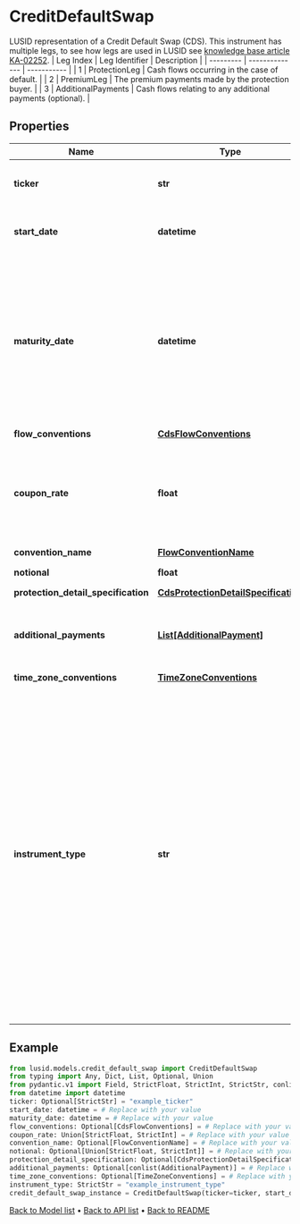 # CreditDefaultSwap

LUSID representation of a Credit Default Swap (CDS).                This instrument has multiple legs, to see how legs are used in LUSID see [knowledge base article KA-02252](https://support.lusid.com/knowledgebase/article/KA-02252).                | Leg Index | Leg Identifier | Description |  | --------- | -------------- | ----------- |  | 1 | ProtectionLeg | Cash flows occurring in the case of default. |  | 2 | PremiumLeg | The premium payments made by the protection buyer. |  | 3 | AdditionalPayments | Cash flows relating to any additional payments (optional). |
## Properties
Name | Type | Description | Notes
------------ | ------------- | ------------- | -------------
**ticker** | **str** | A ticker to uniquely specify the entity against which the CDS is written. Defaults to \&quot;DefaultCDSTicker\&quot;. | [optional] [default to 'DefaultCDSTicker']
**start_date** | **datetime** | The start date of the instrument. This is normally synonymous with the trade-date. | 
**maturity_date** | **datetime** | The final maturity date of the instrument. This means the last date on which the instruments makes a payment of any amount.  For the avoidance of doubt, that is not necessarily prior to its last sensitivity date for the purposes of risk; e.g. instruments such as  Constant Maturity Swaps (CMS) often have sensitivities to rates that may well be observed or set prior to the maturity date, but refer to a termination date beyond it. | 
**flow_conventions** | [**CdsFlowConventions**](CdsFlowConventions.md) |  | [optional] 
**coupon_rate** | **float** | The coupon rate paid on each payment date of the premium leg as a fraction of 100 percent, e.g. \&quot;0.05\&quot; meaning 500 basis points or 5%.  For a standard corporate CDS (North American) this must be either 100bps or 500bps. | 
**convention_name** | [**FlowConventionName**](FlowConventionName.md) |  | [optional] 
**notional** | **float** | The notional protected by the Credit Default Swap | [optional] 
**protection_detail_specification** | [**CdsProtectionDetailSpecification**](CdsProtectionDetailSpecification.md) |  | [optional] 
**additional_payments** | [**List[AdditionalPayment]**](AdditionalPayment.md) | Optional additional payments at a given date e.g. to level off an uneven swap.  The dates must be distinct and either all payments are Pay or all payments are Receive. | [optional] 
**time_zone_conventions** | [**TimeZoneConventions**](TimeZoneConventions.md) |  | [optional] 
**instrument_type** | **str** | The available values are: QuotedSecurity, InterestRateSwap, FxForward, Future, ExoticInstrument, FxOption, CreditDefaultSwap, InterestRateSwaption, Bond, EquityOption, FixedLeg, FloatingLeg, BespokeCashFlowsLeg, Unknown, TermDeposit, ContractForDifference, EquitySwap, CashPerpetual, CapFloor, CashSettled, CdsIndex, Basket, FundingLeg, FxSwap, ForwardRateAgreement, SimpleInstrument, Repo, Equity, ExchangeTradedOption, ReferenceInstrument, ComplexBond, InflationLinkedBond, InflationSwap, SimpleCashFlowLoan, TotalReturnSwap, InflationLeg, FundShareClass, FlexibleLoan, UnsettledCash, Cash, MasteredInstrument, LoanFacility, FlexibleDeposit, FlexibleRepo | 
## Example

```python
from lusid.models.credit_default_swap import CreditDefaultSwap
from typing import Any, Dict, List, Optional, Union
from pydantic.v1 import Field, StrictFloat, StrictInt, StrictStr, conlist, validator
from datetime import datetime
ticker: Optional[StrictStr] = "example_ticker"
start_date: datetime = # Replace with your value
maturity_date: datetime = # Replace with your value
flow_conventions: Optional[CdsFlowConventions] = # Replace with your value
coupon_rate: Union[StrictFloat, StrictInt] = # Replace with your value
convention_name: Optional[FlowConventionName] = # Replace with your value
notional: Optional[Union[StrictFloat, StrictInt]] = # Replace with your value
protection_detail_specification: Optional[CdsProtectionDetailSpecification] = # Replace with your value
additional_payments: Optional[conlist(AdditionalPayment)] = # Replace with your value
time_zone_conventions: Optional[TimeZoneConventions] = # Replace with your value
instrument_type: StrictStr = "example_instrument_type"
credit_default_swap_instance = CreditDefaultSwap(ticker=ticker, start_date=start_date, maturity_date=maturity_date, flow_conventions=flow_conventions, coupon_rate=coupon_rate, convention_name=convention_name, notional=notional, protection_detail_specification=protection_detail_specification, additional_payments=additional_payments, time_zone_conventions=time_zone_conventions, instrument_type=instrument_type)

```

[Back to Model list](../README.md#documentation-for-models) &#8226; [Back to API list](../README.md#documentation-for-api-endpoints) &#8226; [Back to README](../README.md)

